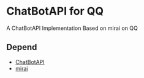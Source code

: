 # ChatBotAPI for QQ

A ChatBotAPI Implementation Based on mirai on QQ

## Depend

* [ChatBotAPI](https://github.com/Dubhe-Studio/ChatBotApi)
* [mirai](https://github.com/mamoe/mirai)
